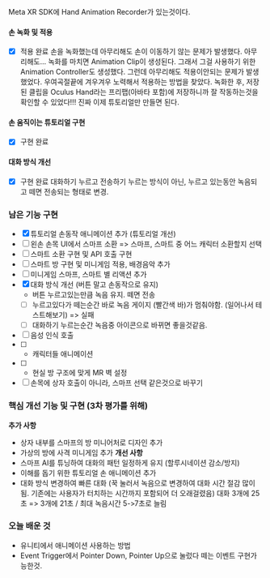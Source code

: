 Meta XR SDK에 Hand Animation Recorder가 있는것이다.
#### 손 녹화 및 적용
- [x] 적용 완료
손을 녹화했는데 아무리해도 손이 이동하기 않는 문제가 발생했다. 아무리해도...
녹화를 마치면 Animation Clip이 생성된다. 그래서 그걸 사용하기 위한 Animation Controller도 생성했다. 그런데 아무리해도 적용이안되는 문제가 발생했었다.
우여곡절끝에 겨우겨우 노력해서 적용하는 방법을 찾았다.
녹화한 후, 저장된 클립을 Oculus Hand라는 프리팹(아바타 포함)에 저장하니까 잘 작동하는것을 확인할 수 있었다!!! 진짜 이제 튜토리얼만 만들면 된다.
#### 손 움직이는 튜토리얼 구현
- [x] 구현 완료
#### 대화 방식 개선
- [x] 구현 완료
대화하기 누르고 전송하기 누르는 방식이 아닌, 누르고 있는동안 녹음되고 떼면 전송되는 형태로 변경.
### 남은 기능 구현
- [x] 튜토리얼 손동작 애니메이션 추가 (튜토리얼 개선)
- [ ] 왼손 손목 UI에서 스마프 소환 => 스마프, 스마트 중 어느 캐릭터 소환할지 선택
- [ ] 스마트 소환 구현 및 API 호출 구현
- [ ] 스마트 방 구현 및 미니게임 적용, 배경음악 추가
- [ ] 미니게임 스마프, 스마트 별 리액션 추가
- [x] 대화 방식 개선 (버튼 말고 손동작으로 유지)
	- 버튼 누르고있는만큼 녹음 유지. 떼면 전송
	- [ ] 누르고있다가 떼는순간 바로 녹음 게이지 (빨간색 바)가 멈춰야함.  (일어나서 테스트해보기) => 실패
	- [ ] 대화하기 누르는순간 녹음중 아이콘으로 바뀌면 좋을것같음. 
- [ ] 음성 인식 호출
- [ ] + 캐릭터들 애니메이션
- [ ] + 현실 방 구조에 맞게 MR 벽 설정
- [ ] 손목에 상자 호출이 아니라, 스마프 선택 같은것으로 바꾸기

### 핵심 개선 기능 및 구현 (3차 평가를 위해)
**추가 사항**
- 상자 내부를 스마프의 방 미니어처로 디자인 추가
- 가상의 방에 사격 미니게임 추가
**개선 사항**
- 스마프 AI를 튜닝하여 대화의 패턴 일정하게 유지 (할루시네이션 감소/방지)
- 이해를 돕기 위한 튜토리얼 손 애니메이션 추가
- 대화 방식 변경하여 빠른 대화 (꾹 눌러서 녹음으로 변경하여 대화 시간 절감 많이 됨. 기존에는 사용자가 터치하는 시간까지 포함되어 더 오래걸렸음) 대화 3개에 25초 => 3개에 21초  / 최대 녹음시간 5->7초로 늘림

### 오늘 배운 것
- 유니티에서 애니메이션 사용하는 방법
- Event Trigger에서 Pointer Down, Pointer Up으로 눌렀다 떼는 이벤트 구현가능한것.